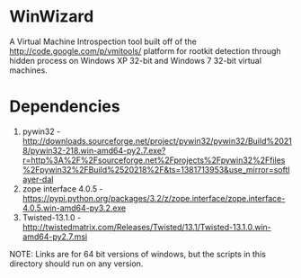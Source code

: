 WinWizard
=========

A Virtual Machine Introspection tool built off of the http://code.google.com/p/vmitools/ platform for rootkit detection through hidden process on Windows XP 32-bit and Windows 7 32-bit virtual machines. 


Dependencies
============

1. pywin32 - http://downloads.sourceforge.net/project/pywin32/pywin32/Build%20218/pywin32-218.win-amd64-py2.7.exe?r=http%3A%2F%2Fsourceforge.net%2Fprojects%2Fpywin32%2Ffiles%2Fpywin32%2FBuild%2520218%2F&ts=1381713953&use_mirror=softlayer-dal
2. zope interface 4.0.5 - https://pypi.python.org/packages/3.2/z/zope.interface/zope.interface-4.0.5.win-amd64-py3.2.exe
3. Twisted-13.1.0 - http://twistedmatrix.com/Releases/Twisted/13.1/Twisted-13.1.0.win-amd64-py2.7.msi

NOTE: Links are for 64 bit versions of windows, but the scripts in this directory should run on any version.

